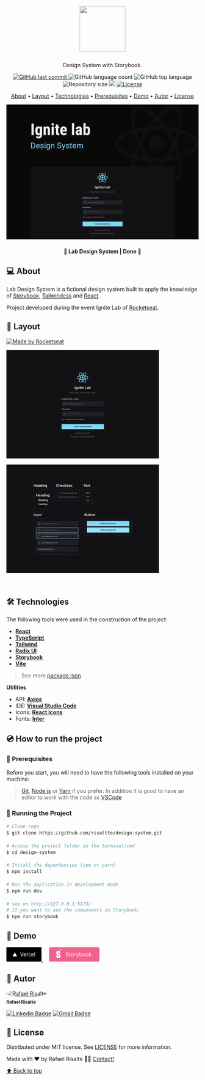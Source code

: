 <h1 align="center" id="project_name">
  <br />          
    <img height="120" width="120" src="https://cdn.jsdelivr.net/gh/devicons/devicon/icons/react/react-original.svg" />  
  <br />
</h1>

<p align="center">
  Design System with Storybook.
</p>

<p align="center">
  <!-- GitHub last commit -->
  <a href="https://github.com/risaltte/design-system/commits/main">
    <img alt="GitHub last commit" src="https://img.shields.io/github/last-commit/risaltte/design-system?color=81D8F7">
  </a>
  <!-- GitHub language count -->
  <img alt="GitHub language count" src="https://img.shields.io/github/languages/count/risaltte/design-system?color=81D8F7">
  <!-- GitHub top language -->
  <img alt="GitHub top language" src="https://img.shields.io/github/languages/top/risaltte/design-system?color=81D8F7">
  <!-- Repository size -->
  <img alt="Repository size" src="https://img.shields.io/github/repo-size/risaltte/design-system?color=81D8F7">
  <!-- Repository status -->
  <img src="https://www.repostatus.org/badges/latest/unsupported.svg">
  <!-- Link repo -->
  <a href="https://github.com/risaltte/lab-design-system/blob/master/LICENSE.md">
    <img src="https://img.shields.io/github/license/risaltte/design-system?color=81D8F7" alt="License">
  </a>
</p>

<p align="center">
 <a href="#about">About</a> •
 <a href="#layout">Layout</a> • 
 <a href="#technologies">Technologies</a> • 
 <a href="#prerequisites">Prerequisites</a> •
 <a href="#demo">Demo</a> •
 <a href="#author">Autor</a> • 
 <a href="#license">License</a>
</p>

<p align="center">
  <img src=".github/cover.png" alt="lab-design-system.">
</p>

<h4 align="center">
  	🚧 Lab Design System | Done 🚧
</h4>

<h2 id="about">
💻 About
</h2>

Lab Design System is a fictional design system built to apply the knowledge of [Storybook](https://storybook.js.org/), [Tailwindcss](https://tailwindcss.com/) and [React](https://reactjs.org/).

Project developed during the event Ignite Lab of [Rocketseat](https://www.rocketseat.com.br/).

<h2 id="layout">🎨 Layout</h2>
<a href="https://www.figma.com/file/dW2yBl9Fu1OrkNYxu6rgbl/Lab-Design-System?node-id=0%3A1">
  <img alt="Made by Rocketseat" src="https://img.shields.io/badge/See%20on%20-Figma-81D8F7">
</a>
<p align="center" style="display: flex; align-items: flex-start; justify-content: center; flex-direction: column; gap: 16px;">
  <img src=".github/img/logIn.png" width="400px" alt="Log In page">

  <img src=".github/img/components.png" width="400px" alt="Components">
</p>

<br />
<h2 id="technologies">🛠 Technologies</h2>

The following tools were used in the construction of the project:

- **[React](https://reactjs.org/)**
- **[TypeScript](https://www.typescriptlang.org/)**
- **[Tailwind](https://tailwindcss.com/)**
- **[Radix UI](https://www.radix-ui.com/)**
- **[Storybook](https://storybook.js.org/)**
- **[Vite](https://vitejs.dev/)**

> See more [package.json](package.json)

**Utilities**

- API: **[Axios](https://axios-http.com/docs/intro)**
- IDE: **[Visual Studio Code](https://code.visualstudio.com/)**
- Icons: **[React Icons](https://phosphoricons.com/)**
- Fonts: **[Inter](https://fonts.google.com/specimen/Inter)**

<h2 id="prerequisites">💿 How to run the project</h2>

### 🧰 Prerequisites

Before you start, you will need to have the following tools installed on your machine:

> [Git](https://git-scm.com), [Node.js](https://nodejs.org/en/) or [Yarn](https://yarnpkg.com/) if you prefer.
> In addition it is good to have an editor to work with the code as [VSCode](https://code.visualstudio.com/)

### 🧭 Running the Project

```bash
# Clone repo
$ git clone https://github.com/risaltte/design-system.git

# Access the project folder in the terminal/cmd
$ cd design-system

# Install the dependencies (npm or yarn)
$ npm install

# Run the application in development mode
$ npm run dev

# see on http://127.0.0.1:5173/
# If you want to see the components in Storybook: 
$ npm run storybook

```

<h2 id="demo">🧪 Demo</h2>
<a href="#">
<!-- Link externo ou local(.github). -->
  <img src=".github/img/vercel_button.png">  
</a>
<a style="margin-left: 16px" href="https://risaltte.github.io/design-system/">
<!-- Link externo ou local(.github). -->
  <img src=".github/img/storybook_button.png">  
</a>

<h2 id="author">🦸 Autor</h2>
<a href="https://github.com/risaltte">
 <img style="border-radius: 50%;" src="https://avatars.githubusercontent.com/u/38223948?v=4" width="100px;" alt="Rafael Risalte"/>
 <br />
 <sub><b>Rafael Risalte</b></sub></a>

[![Linkedin Badge](https://img.shields.io/badge/-Linkedin-blue?style=flat-square&logo=Linkedin&logoColor=white&link=https://www.linkedin.com/in/rafaelrisalte/)](https://www.linkedin.com/in/rafaelrisalte/)
[![Gmail Badge](https://img.shields.io/badge/-Gmail-c14438?style=flat-square&logo=Gmail&logoColor=white&link=mailto:risaltte@gmail.com)](mailto:risaltte@gmail.com)

<h2 id="license">📝 License</h2>

Distributed under MIT license. See [LICENSE](LICENSE.MD) for more information.

Made with ❤️ by Rafael Risalte 👋🏽 [Contact!](https://www.linkedin.com/in/rafaelrisalte/)

[⬆ Back to top](#project_name)<br />
